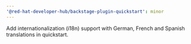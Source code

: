 ```yaml
---
'@red-hat-developer-hub/backstage-plugin-quickstart': minor
---
```


Add internationalization (i18n) support with German, French and Spanish translations in quickstart.
